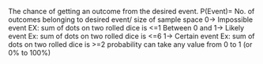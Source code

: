 The chance of getting an outcome from the desired event. P(Event)= No. of outcomes belonging to desired event/ size of sample space
0-> Impossible event EX: sum of dots on two rolled dice is <=1
Between 0 and 1-> Likely event Ex: sum of dots on two rolled dice is <=6
1-> Certain event Ex: sum of dots on two rolled dice is >=2
probability can take any value from 0 to 1 (or 0% to 100%)
